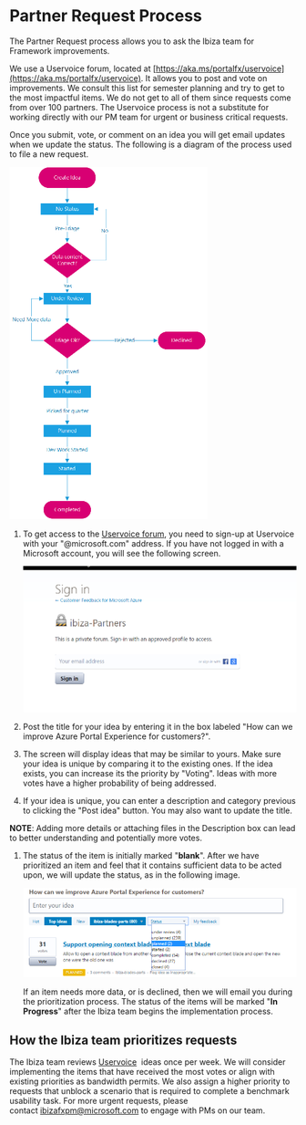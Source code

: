 
<a name="partner-request-process"></a>
# Partner Request Process

The Partner Request process allows you to ask the Ibiza team for Framework improvements. 

We use a Uservoice forum, located at [https://aka.ms/portalfx/uservoice](https://aka.ms/portalfx/uservoice).  It allows you to post and vote on improvements. We consult this list for semester planning and try to get to the most impactful items. We do not get to all of them since requests come from over 100 partners.  The Uservoice process is not a substitute for working directly with our PM team for urgent or business critical requests.

 Once you submit, vote, or comment on an idea you will get email updates when we update the status. The following is a diagram of the process used to file a new request.

![alt-text](../media/portalfx-partner-request-process/partner-request-flow.png "Partner Request Process")

1. To get access to the [Uservoice forum](https://aka.ms/portalfx/uservoice), you need to sign-up at Uservoice with your "@microsoft.com" address. If you have not logged in with a Microsoft account, you will see the following screen.
    
    ![alt-text](../media/portalfx-partner-request-process/access-denied-pr.png "Partner Request")

1. Post the title for your idea by entering it in the box labeled "How can we improve Azure Portal Experience for customers?".

1. The screen will display ideas that may be similar to yours. Make sure your idea is unique by comparing it to the existing ones. If the idea exists, you can increase its the priority by "Voting". Ideas with more votes have a higher probability of being addressed.

1. If your idea is unique, you can enter a description and category previous to clicking the "Post idea" button. You may also want to update the title.

**NOTE**: Adding more details or attaching files in the Description box can lead to better understanding and potentially more votes.

1. The status of the item is initially marked "**blank**".  After we have prioritized an item and feel that it contains sufficient data to be acted upon, we will update the status, as in the following image.

    ![alt-text](../media/portalfx-partner-request-process/status.png "Partner Request Status")

    If an item needs more data, or is declined, then we will email you during the prioritization process.  The status of the items will be marked  "**In Progress**" after the Ibiza team begins the implementation process.

<a name="partner-request-process-how-the-ibiza-team-prioritizes-requests"></a>
## How the Ibiza team prioritizes requests

The Ibiza team reviews [Uservoice](https://aka.ms/portalfx/uservoice)  ideas once per week. We will consider implementing the items that have received the most votes or align with existing priorities as bandwidth permits. We also assign a higher priority to requests that unblock a scenario that is required to complete a benchmark usability task. For more urgent requests, please contact <a href="mailto:ibizafxpm@microsoft.com">ibizafxpm@microsoft.com</a> to engage with PMs on our team.